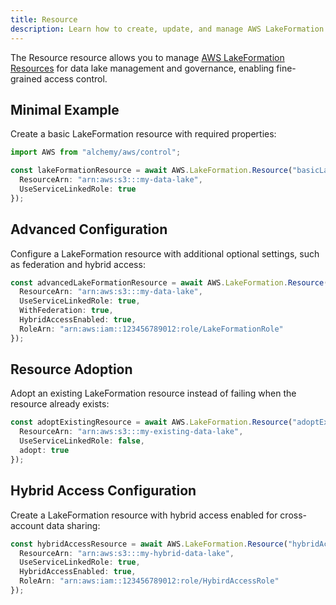 ```yaml
---
title: Resource
description: Learn how to create, update, and manage AWS LakeFormation Resources using Alchemy Cloud Control.
---
```


The Resource resource allows you to manage [AWS LakeFormation Resources](https://docs.aws.amazon.com/lakeformation/latest/userguide/) for data lake management and governance, enabling fine-grained access control.

## Minimal Example

Create a basic LakeFormation resource with required properties:

```ts
import AWS from "alchemy/aws/control";

const lakeFormationResource = await AWS.LakeFormation.Resource("basicLakeFormationResource", {
  ResourceArn: "arn:aws:s3:::my-data-lake",
  UseServiceLinkedRole: true
});
```

## Advanced Configuration

Configure a LakeFormation resource with additional optional settings, such as federation and hybrid access:

```ts
const advancedLakeFormationResource = await AWS.LakeFormation.Resource("advancedLakeFormationResource", {
  ResourceArn: "arn:aws:s3:::my-data-lake",
  UseServiceLinkedRole: true,
  WithFederation: true,
  HybridAccessEnabled: true,
  RoleArn: "arn:aws:iam::123456789012:role/LakeFormationRole"
});
```

## Resource Adoption

Adopt an existing LakeFormation resource instead of failing when the resource already exists:

```ts
const adoptExistingResource = await AWS.LakeFormation.Resource("adoptExistingResource", {
  ResourceArn: "arn:aws:s3:::my-existing-data-lake",
  UseServiceLinkedRole: false,
  adopt: true
});
```

## Hybrid Access Configuration

Create a LakeFormation resource with hybrid access enabled for cross-account data sharing:

```ts
const hybridAccessResource = await AWS.LakeFormation.Resource("hybridAccessResource", {
  ResourceArn: "arn:aws:s3:::my-hybrid-data-lake",
  UseServiceLinkedRole: true,
  HybridAccessEnabled: true,
  RoleArn: "arn:aws:iam::123456789012:role/HybirdAccessRole"
});
```